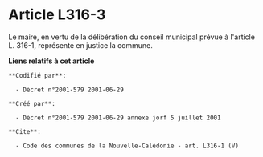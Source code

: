 # Article L316-3

Le maire, en vertu de la délibération du conseil municipal prévue à l'article L. 316-1, représente en justice la commune.

**Liens relatifs à cet article**

	**Codifié par**:

	  - Décret n°2001-579 2001-06-29

	**Créé par**:

	  - Décret n°2001-579 2001-06-29 annexe jorf 5 juillet 2001

	**Cite**:

	  - Code des communes de la Nouvelle-Calédonie - art. L316-1 (V)
